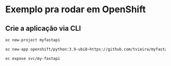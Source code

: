 # Exemplo pra rodar em OpenShift

## Crie a aplicação via CLI

```sh
oc new-project myfastapi
```

```sh
oc new-app openshift/python:3.9-ubi8~https://github.com/tvieira/myfastapi.git --name my-fastapi
```

```sh
oc expose svc/my-fastapi
```
